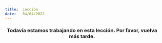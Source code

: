 ```yaml
---
title:  Lección
date:   04/04/2022
---
```


### <center>Todavía estamos trabajando en esta lección. Por favor, vuelva más tarde.</center>